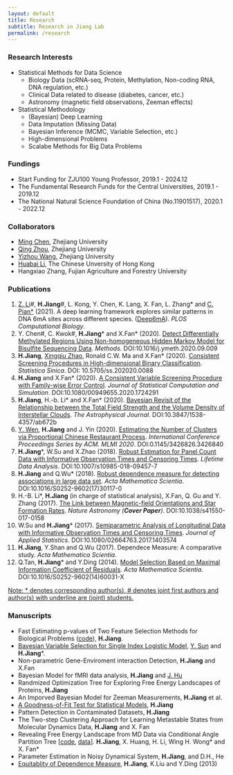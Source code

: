 ```yaml
---
layout: default
title: Research
subtitle: Research in Jiang Lab
permalink: /research
---
```


### Research Interests 
- Statistical Methods for Data Science
    - Biology Data (scRNA-seq, Protein, Methylation, Non-coding RNA, DNA regulation, etc.)
    - Clinical Data related to disease (diabetes, cancer, etc.)
    - Astronomy (magnetic field observations, Zeeman effects)
- Statistical Methodology
    - (Bayesian) Deep Learning 
    - Data Imputation (Missing Data)
    - Bayesian Inference (MCMC, Variable Selection, etc.)
    - High-dimensional Problems
    - Scalabe Methods for Big Data Problems
 
### Fundings
- Start Funding for ZJU100 Young Professor, 2019.1 - 2024.12
- The Fundamental Research Funds for the Central Universities, 2019.1 - 2019.12
- The National Natural Science Foundation of China (No.11901517), 2020.1 - 2022.12

### Collaborators 
- [Ming Chen](https://person.zju.edu.cn/mchen/569642.html), Zhejiang University
- [Qing Zhou](https://person.zju.edu.cn/0017015/802017.html), Zhejiang University
- [Yizhou Wang](https://person.zju.edu.cn/wangyz), Zhejiang University
- [Huabai Li](http://www.phy.cuhk.edu.hk/new/people/teaching/hbli.html), The Chinese Unversity of Hong Kong
- Hangxiao Zhang, Fujian Agriculture and Forestry University

### Publications 
1. <u>Z. Li</u>\#, **H.Jiang**\#, L. Kong, Y. Chen, K. Lang, X. Fan, L. Zhang\* and [C. Pian\*](http://www.pianlab.cn/) (2021). A deep learning framework explores similar patterns in DNA 6mA sites across different species. ([Deep6mA](http://www.pianlab.cn/deep6ma/)). *PLOS Computational Biology*.
1. Y. Chen\#, C. Kwok\#, **H.Jiang**\* and X.Fan\* (2020). [Detect Differentially Methylated Regions Using Non-homogeneous Hidden Markov Model for Bisulfite Sequencing Data](https://doi.org/10.1016/j.ymeth.2020.09.009). *Methods*. DOI:10.1016/j.ymeth.2020.09.009
1. **H.Jiang**, [Xingqiu Zhao](https://www.polyu.edu.hk/ama/staff/zhaoxq/index.html), Ronald C.W. Ma and X.Fan\* (2020). [Consistent Screening Procedures in High-dimensional Binary Classification](https://doi.org/10.5705/ss.202020.0088). *Statistica Sinica*. DOI: 10.5705/ss.202020.0088
1. **H.Jiang** and X.Fan\* (2020). [A Consistent Variable Screening Procedure with Family-wise Error Control](https://doi.org/10.1080/00949655.2020.1724291). *Journal of Statistical Computation and Simulation*. DOI:10.1080/00949655.2020.1724291
1. **H.Jiang**, H.-b. Li\* and X.Fan\* (2020). [Bayesian Revisit of the Relationship between the Total Field Strength and the Volume Density of Interstellar Clouds](https://doi.org/10.3847/1538-4357/ab672b). *The Astrophysical Journal*. DOI:10.3847/1538-4357/ab672b
1. <u>Y. Wen</u>, **H.Jiang** and J. Yin (2020). [Estimating the Number of Clusters via Proportional Chinese Restaurant Process](https://doi.org/10.1145/3426826.3426840). *International Conference Proceedings Series by ACM. MLMI 2020*. DOI:0.1145/3426826.3426840
1. **H.Jiang**\*, W.Su and X.Zhao (2018). [Robust Estimation for Panel Count Data with Informative Observation Times and Censoring Times](https://doi.org/10.1007/s10985-018-09457-7). *Lifetime Data Analysis*. DOI:10.1007/s10985-018-09457-7
1. **H.Jiang** and Q.Wu\* (2018). [Robust dependence measure for detecting associations in large data set](https://doi.org/10.1016/S0252-9602(17)30117-0). *Acta Mathematica Scientia*. DOI:10.1016/S0252-9602(17)30117-0
1. H.-B. Li\*, **H.Jiang** (in charge of statistical analysis), X.Fan, Q. Gu and Y. Zhang (2017). [The Link between Magnetic-field Orientations and Star Formation Rates](https://doi.org/10.1038/s41550-017-0158). *Nature Astronomy (**Cover Paper**)*. DOI:10.1038/s41550-017-0158
1. W.Su and **H.Jiang**\* (2017). [Semiparametric Analysis of Longitudinal Data with Informative Observation Times and Censoring Times](https://doi.org/10.1080/02664763.2017.1403574). *Journal of Applied Statistics*. DOI:10.1080/02664763.2017.1403574
1. **H.Jiang**, Y.Shan and Q.Wu (2017). Dependece Measure: A comparative study. *Acta Mathematica Scientia*.
1. Q.Tan, **H.Jiang**\* and Y.Ding (2014). [Model Selection Based on Maximal Information Coefficient of Residuals](https://doi.org/10.1016/S0252-9602(14)60031-X). *Acta Mathematica Scientia*. DOI:10.1016/S0252-9602(14)60031-X

[Note: \* denotes corresponding author(s), \# denotes joint first authors and author(s) with underline are (joint) students.](/resources)

### Manuscripts 
- Fast Estimating p-values of Two Feature Selection Methods for Biological Problems ([code](/resources/Fast-pvalue.zip)), **H.Jiang**.
- [Bayesian Variable Selection for Single Index Logistic Model](https://arxiv.org/pdf/2012.06199.pdf), <u>Y. Sun</u> and **H.Jiang**\*.
- Non-parametric Gene-Enviroment interaction Detection, **H.Jiang** and X.Fan
- Bayesian Model for fMRI data analysis, **H.Jiang** and [J. Hu](http://math-faculty.xmu.edu.cn/display.aspx?tid=131&AspxAutoDetectCookieSupport=1)
- Randmized Optimization Tree for Exploring Free Energy Landscapes of Proteins, **H.Jiang**
- An Imporved Bayesian Model for Zeeman Measurements, **H.Jiang** et al.
- [A Goodness-of-Fit Test for Statistical Models](https://arxiv.org/pdf/2006.08864.pdf), **H.Jiang**
- Pattern Detection in Contaminated Datasets, **H.Jiang**
- The Two-step Clustering Approach for Learning Metastable States from Molecular Dynamics Data, **H.Jiang** and X. Fan
- Revealing Free Energy Landscape from MD Data via Conditional Angle Partition Tree [[code](/resources/capt.zip), [data](/resources/ala-traj.zip)]. **H.Jiang**, X. Huang, H. Li, Wing H. Wong\* and X. Fan\* 
- Parameter Estimation in Noisy Dynamical System, **H.Jiang**, and  D.H., He
- [Equitablity of Dependence Measure](https://arxiv.org/pdf/1501.02102.pdf), **H.Jiang**, K.Liu and Y.Ding (2013)
